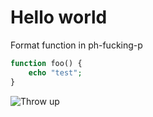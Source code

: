 # Hello world


Format function in ph-fucking-p

```php
function foo() {
    echo "test";
}
```

![](/posts/images/nausea.png "Throw up")

